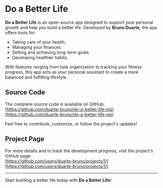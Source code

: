 # Do a Better Life

**Do a Better Life** is an open-source app designed to support your personal growth and help you build a better life. Developed by **Bruno Duarte**, the app offers tools for:

- Taking care of your health.
- Managing your finances.
- Setting and achieving long-term goals.
- Developing healthier habits.

With features ranging from task organization to tracking your fitness progress, this app acts as your personal assistant to create a more balanced and fulfilling lifestyle.

## Source Code

The complete source code is available on GitHub:  
[https://github.com/duarte-bruno/do-a-better-life-ios](https://github.com/duarte-bruno/do-a-better-life-ios)  

Feel free to contribute, customize, or follow the project's updates!

## Project Page

For more details and to track the development progress, visit the project's GitHub page:  
[https://github.com/users/duarte-bruno/projects/1/](https://github.com/users/duarte-bruno/projects/1/)

---

Start building a better life today with **Do a Better Life**!
